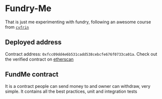 # Fundry-Me

That is just me experimenting with fundry, following an awesome course from [`cyfrin`](https://updraft.cyfrin.io/courses/foundry)

## Deployed address

Contract address: `0xfcc09dd4e6b531cadd538cebcfe676f0733ca01a`.
Check out the verified contract on [etherscan](https://sepolia.etherscan.io/address/0xfcc09dd4e6b531cadd538cebcfe676f0733ca01a)

## FundMe contract

It is a contract people can send money to and owner can withdraw, very simple. It contains all the best practices, unit and integration tests
